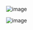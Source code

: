 ![image](https://github.com/kaizenics/natori/assets/94561281/a2718f46-fddc-40eb-aa0a-6beb67d3d263)

![image](https://github.com/kaizenics/natori/assets/94561281/a9aa45ed-60aa-4110-ac78-e2cd0ac2e3cf)

